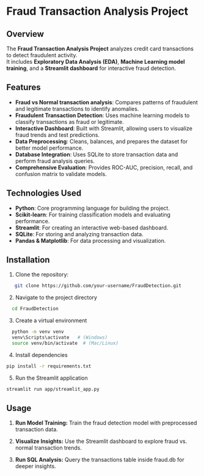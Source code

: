 # Fraud Transaction Analysis Project

## Overview
The **Fraud Transaction Analysis Project** analyzes credit card transactions to detect fraudulent activity.  
It includes **Exploratory Data Analysis (EDA)**, **Machine Learning model training**, and a **Streamlit dashboard** for interactive fraud detection.


## Features
- **Fraud vs Normal transaction analysis**: Compares patterns of fraudulent and legitimate transactions to identify anomalies.
- **Fraudulent Transaction Detection**: Uses machine learning models to classify transactions as fraud or legitimate.  
- **Interactive Dashboard**: Built with Streamlit, allowing users to visualize fraud trends and test predictions.  
- **Data Preprocessing**: Cleans, balances, and prepares the dataset for better model performance.  
- **Database Integration**: Uses SQLite to store transaction data and perform fraud analysis queries.  
- **Comprehensive Evaluation**: Provides ROC-AUC, precision, recall, and confusion matrix to validate models.  

## Technologies Used
- **Python**: Core programming language for building the project.  
- **Scikit-learn**: For training classification models and evaluating performance.  
- **Streamlit**: For creating an interactive web-based dashboard.  
- **SQLite**: For storing and analyzing transaction data.  
- **Pandas & Matplotlib**: For data processing and visualization.  

## Installation

1. Clone the repository:
```bash
   git clone https://github.com/your-username/FraudDetection.git
 ```

2. Navigate to the project directory
```bash
  cd FraudDetection
```

3. Create a virtual environment
```bash
  python -m venv venv
  venv\Scripts\activate   # (Windows)
  source venv/bin/activate  # (Mac/Linux)
```

4. Install dependencies
```bash
pip install -r requirements.txt
```

5. Run the Streamlit application
```bash
streamlit run app/streamlit_app.py
```

## Usage
1. **Run Model Training:** Train the fraud detection model with preprocessed transaction data.

2. **Visualize Insights:** Use the Streamlit dashboard to explore fraud vs. normal transaction trends.

3. **Run SQL Analysis:** Query the transactions table inside fraud.db for deeper insights.





